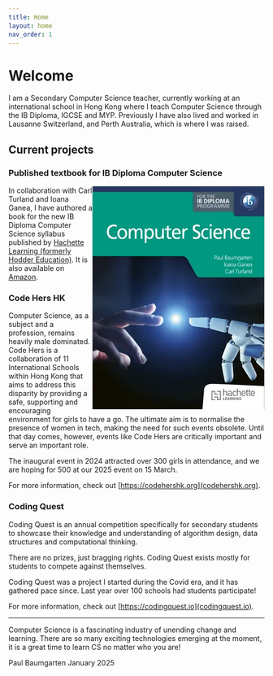 ```yaml
---
title: Home
layout: home
nav_order: 1
---
```


# Welcome

I am a Secondary Computer Science teacher, currently working at an international school in Hong Kong where I teach Computer Science through the IB Diploma, IGCSE and MYP. Previously I have also lived and worked in Lausanne Switzerland, and Perth Australia, which is where I was raised.

## Current projects

### Published textbook for IB Diploma Computer Science

<img style="float: right;" src="assets/dp-compsci-book.png">

In collaboration with Carl Turland and Ioana Ganea, I have authored a book for the new IB Diploma Computer Science syllabus published by [Hachette Learning (formerly Hodder Education)](https://www.hachettelearning.com/computing-and-it/computer-science-for-the-ib-diploma). It is also available on [Amazon](https://www.amazon.com/Computer-Science-Diploma-Paul-Baumgarten/dp/1036009009).

### Code Hers HK

Computer Science, as a subject and a profession, remains heavily male dominated. Code Hers is a collaboration of 11 International Schools within Hong Kong that aims to address this disparity by providing a safe, supporting and encouraging environment for girls to have a go. The ultimate aim is to normalise the presence of women in tech, making the need for such events obsolete. Until that day comes, however, events like Code Hers are critically important and serve an important role.

The inaugural event in 2024 attracted over 300 girls in attendance, and we are hoping for 500 at our 2025 event on 15 March. 

For more information, check out [https://codehershk.org](codehershk.org).

### Coding Quest

Coding Quest is an annual competition specifically for secondary students to showcase their knowledge and understanding of algorithm design, data structures and computational thinking.

There are no prizes, just bragging rights. Coding Quest exists mostly for students to compete against themselves.

Coding Quest was a project I started during the Covid era, and it has gathered pace since. Last year over 100 schools had students participate!

For more information, check out [https://codingquest.io](codingquest.io).

---

Computer Science is a fascinating industry of unending change and learning. There are so many exciting technologies emerging at the moment, it is a great time to learn CS no matter who you are!

Paul Baumgarten
January 2025
